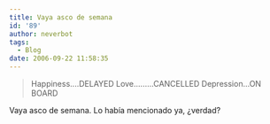 ```yaml
---
title: Vaya asco de semana
id: '89'
author: neverbot
tags:
  - Blog
date: 2006-09-22 11:58:35
---
```


> Happiness....DELAYED
> Love.........CANCELLED
> Depression...ON BOARD

Vaya asco de semana. Lo había mencionado ya, ¿verdad?